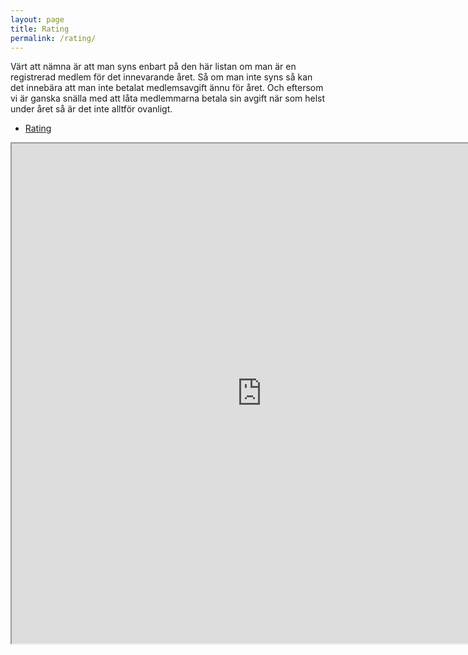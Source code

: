 ```yaml
---
layout: page
title: Rating
permalink: /rating/
---
```


Värt att nämna är att man syns enbart på den här listan om man är en
registrerad medlem för det innevarande året. Så om man inte syns så
kan det innebära att man inte betalat medlemsavgift ännu för året. Och
eftersom vi är ganska snälla med att låta medlemmarna betala sin
avgift när som helst under året så är det inte alltför ovanligt.

- [Rating](https://member.schack.se/ShowClubRatingServlet?clubid=38410)

<iframe src="https://member.schack.se/ShowClubRatingServlet?clubid=38410"
        width="800" height="800"></iframe><br>

